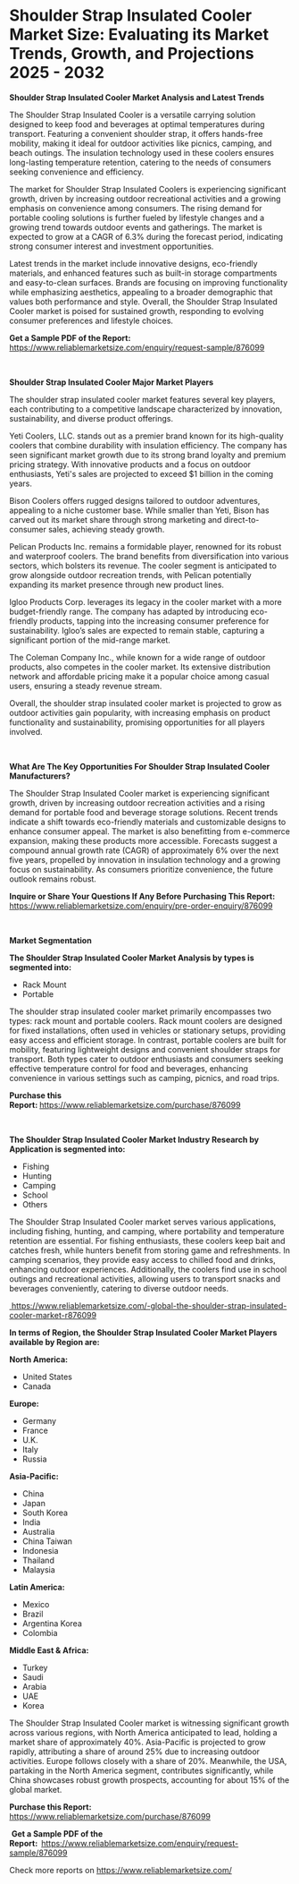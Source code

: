 <p><h1>Shoulder Strap Insulated Cooler Market Size: Evaluating its Market Trends, Growth, and Projections 2025 - 2032</h1></p><p><strong>Shoulder Strap Insulated Cooler Market Analysis and Latest Trends</strong></p>
<p><p>The Shoulder Strap Insulated Cooler is a versatile carrying solution designed to keep food and beverages at optimal temperatures during transport. Featuring a convenient shoulder strap, it offers hands-free mobility, making it ideal for outdoor activities like picnics, camping, and beach outings. The insulation technology used in these coolers ensures long-lasting temperature retention, catering to the needs of consumers seeking convenience and efficiency.</p><p>The market for Shoulder Strap Insulated Coolers is experiencing significant growth, driven by increasing outdoor recreational activities and a growing emphasis on convenience among consumers. The rising demand for portable cooling solutions is further fueled by lifestyle changes and a growing trend towards outdoor events and gatherings. The market is expected to grow at a CAGR of 6.3% during the forecast period, indicating strong consumer interest and investment opportunities.</p><p>Latest trends in the market include innovative designs, eco-friendly materials, and enhanced features such as built-in storage compartments and easy-to-clean surfaces. Brands are focusing on improving functionality while emphasizing aesthetics, appealing to a broader demographic that values both performance and style. Overall, the Shoulder Strap Insulated Cooler market is poised for sustained growth, responding to evolving consumer preferences and lifestyle choices.</p></p>
<p><strong>Get a Sample PDF of the Report:&nbsp;</strong> <a href="https://www.reliablemarketsize.com/enquiry/request-sample/876099?utm_campaign=2008&utm_medium=2&utm_source=Github&utm_content=ia&utm_term=21032025&utm_id=shoulder-strap-insulated-cooler">https://www.reliablemarketsize.com/enquiry/request-sample/876099</a></p>
<p>&nbsp;</p>
<p><strong>Shoulder Strap Insulated Cooler Major Market Players</strong></p>
<p><p>The shoulder strap insulated cooler market features several key players, each contributing to a competitive landscape characterized by innovation, sustainability, and diverse product offerings.</p><p>Yeti Coolers, LLC. stands out as a premier brand known for its high-quality coolers that combine durability with insulation efficiency. The company has seen significant market growth due to its strong brand loyalty and premium pricing strategy. With innovative products and a focus on outdoor enthusiasts, Yeti's sales are projected to exceed $1 billion in the coming years.</p><p>Bison Coolers offers rugged designs tailored to outdoor adventures, appealing to a niche customer base. While smaller than Yeti, Bison has carved out its market share through strong marketing and direct-to-consumer sales, achieving steady growth.</p><p>Pelican Products Inc. remains a formidable player, renowned for its robust and waterproof coolers. The brand benefits from diversification into various sectors, which bolsters its revenue. The cooler segment is anticipated to grow alongside outdoor recreation trends, with Pelican potentially expanding its market presence through new product lines.</p><p>Igloo Products Corp. leverages its legacy in the cooler market with a more budget-friendly range. The company has adapted by introducing eco-friendly products, tapping into the increasing consumer preference for sustainability. Igloo’s sales are expected to remain stable, capturing a significant portion of the mid-range market.</p><p>The Coleman Company Inc., while known for a wide range of outdoor products, also competes in the cooler market. Its extensive distribution network and affordable pricing make it a popular choice among casual users, ensuring a steady revenue stream.</p><p>Overall, the shoulder strap insulated cooler market is projected to grow as outdoor activities gain popularity, with increasing emphasis on product functionality and sustainability, promising opportunities for all players involved.</p></p>
<p>&nbsp;</p>
<p><strong>What Are The Key Opportunities For Shoulder Strap Insulated Cooler Manufacturers?</strong></p>
<p><p>The Shoulder Strap Insulated Cooler market is experiencing significant growth, driven by increasing outdoor recreation activities and a rising demand for portable food and beverage storage solutions. Recent trends indicate a shift towards eco-friendly materials and customizable designs to enhance consumer appeal. The market is also benefitting from e-commerce expansion, making these products more accessible. Forecasts suggest a compound annual growth rate (CAGR) of approximately 6% over the next five years, propelled by innovation in insulation technology and a growing focus on sustainability. As consumers prioritize convenience, the future outlook remains robust.</p></p>
<p><strong>Inquire or Share Your Questions If Any Before Purchasing This Report:</strong> <a href="https://www.reliablemarketsize.com/enquiry/pre-order-enquiry/876099?utm_campaign=2008&utm_medium=2&utm_source=Github&utm_content=ia&utm_term=21032025&utm_id=shoulder-strap-insulated-cooler">https://www.reliablemarketsize.com/enquiry/pre-order-enquiry/876099</a></p>
<p>&nbsp;</p>
<p><strong>Market Segmentation</strong></p>
<p><strong>The Shoulder Strap Insulated Cooler Market Analysis by types is segmented into:</strong></p>
<p><ul><li>Rack Mount</li><li>Portable</li></ul></p>
<p><p>The shoulder strap insulated cooler market primarily encompasses two types: rack mount and portable coolers. Rack mount coolers are designed for fixed installations, often used in vehicles or stationary setups, providing easy access and efficient storage. In contrast, portable coolers are built for mobility, featuring lightweight designs and convenient shoulder straps for transport. Both types cater to outdoor enthusiasts and consumers seeking effective temperature control for food and beverages, enhancing convenience in various settings such as camping, picnics, and road trips.</p></p>
<p><strong>Purchase this Report:&nbsp;</strong><a href="https://www.reliablemarketsize.com/purchase/876099?utm_campaign=2008&utm_medium=2&utm_source=Github&utm_content=ia&utm_term=21032025&utm_id=shoulder-strap-insulated-cooler">https://www.reliablemarketsize.com/purchase/876099</a></p>
<p>&nbsp;</p>
<p><strong>The Shoulder Strap Insulated Cooler Market Industry Research by Application is segmented into:</strong></p>
<p><ul><li>Fishing</li><li>Hunting</li><li>Camping</li><li>School</li><li>Others</li></ul></p>
<p><p>The Shoulder Strap Insulated Cooler market serves various applications, including fishing, hunting, and camping, where portability and temperature retention are essential. For fishing enthusiasts, these coolers keep bait and catches fresh, while hunters benefit from storing game and refreshments. In camping scenarios, they provide easy access to chilled food and drinks, enhancing outdoor experiences. Additionally, the coolers find use in school outings and recreational activities, allowing users to transport snacks and beverages conveniently, catering to diverse outdoor needs.</p></p>
<p><a href="https://www.reliablemarketsize.com/-global-the-shoulder-strap-insulated-cooler-market-r876099?utm_campaign=2008&utm_medium=2&utm_source=Github&utm_content=ia&utm_term=21032025&utm_id=shoulder-strap-insulated-cooler">&nbsp;https://www.reliablemarketsize.com/-global-the-shoulder-strap-insulated-cooler-market-r876099</a></p>
<p><strong>In terms of Region, the Shoulder Strap Insulated Cooler Market Players available by Region are:</strong></p>
<p>
    <p> <strong> North America: </strong>
        <ul>
            <li>United States</li>
            <li>Canada</li>
        </ul>
        </p> 
    <p> <strong> Europe: </strong>
        <ul>
            <li>Germany</li>
            <li>France</li>
            <li>U.K.</li>
            <li>Italy</li>
            <li>Russia</li>
        </ul>
        </p> 
    <p> <strong> Asia-Pacific: </strong>
        <ul>
            <li>China</li>
            <li>Japan</li>
            <li>South Korea</li>
            <li>India</li>
            <li>Australia</li>
            <li>China Taiwan</li>
            <li>Indonesia</li>
            <li>Thailand</li>
            <li>Malaysia</li>
        </ul>
        </p> 
    <p> <strong> Latin America: </strong>
        <ul>
            <li>Mexico</li>
            <li>Brazil</li>
            <li>Argentina Korea</li>
            <li>Colombia</li>
        </ul>
        </p> 
    <p> <strong> Middle East & Africa: </strong>
        <ul>
            <li>Turkey</li>
            <li>Saudi</li>
            <li>Arabia</li>
            <li>UAE</li>
            <li>Korea</li>
        </ul>
    </p>
    </p>
<p><p>The Shoulder Strap Insulated Cooler market is witnessing significant growth across various regions, with North America anticipated to lead, holding a market share of approximately 40%. Asia-Pacific is projected to grow rapidly, attributing a share of around 25% due to increasing outdoor activities. Europe follows closely with a share of 20%. Meanwhile, the USA, partaking in the North America segment, contributes significantly, while China showcases robust growth prospects, accounting for about 15% of the global market.</p></p>
<p><strong>Purchase this Report: </strong><a href="https://www.reliablemarketsize.com/purchase/876099?utm_campaign=2008&utm_medium=2&utm_source=Github&utm_content=ia&utm_term=21032025&utm_id=shoulder-strap-insulated-cooler">https://www.reliablemarketsize.com/purchase/876099</a></p>
<p>&nbsp;<strong>Get a Sample PDF of the Report:&nbsp;&nbsp;</strong><a href="https://www.reliablemarketsize.com/enquiry/request-sample/876099?utm_campaign=2008&utm_medium=2&utm_source=Github&utm_content=ia&utm_term=21032025&utm_id=shoulder-strap-insulated-cooler">https://www.reliablemarketsize.com/enquiry/request-sample/876099</a></p>
<p><strong></strong></p>
<p>Check more reports on <a href="https://www.reliablemarketsize.com/?utm_campaign=2008&utm_medium=2&utm_source=Github&utm_content=ia&utm_term=21032025&utm_id=shoulder-strap-insulated-cooler">https://www.reliablemarketsize.com/</a></p>